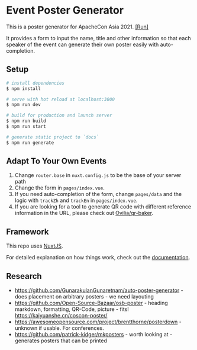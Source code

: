 # Event Poster Generator

This is a poster generator for ApacheCon Asia 2021. [[Run]](http://zhangwenli.com/acasia-poster/)

It provides a form to input the name, title and other information so that each speaker of the event can generate their own poster easily with auto-completion.

## Setup

```bash
# install dependencies
$ npm install

# serve with hot reload at localhost:3000
$ npm run dev

# build for production and launch server
$ npm run build
$ npm run start

# generate static project to `docs`
$ npm run generate
```

## Adapt To Your Own Events

1. Change `router.base` in `nuxt.config.js` to be the base of your server path
2. Change the form in `pages/index.vue`.
3. If you need auto-completion of the form, change `pages/data` and the logic with `trackZh` and `trackEn` in `pages/index.vue`.
4. If you are looking for a tool to generate QR code with different reference information in the URL, please check out [Ovilia/qr-baker](https://github.com/Ovilia/qr-baker/blob/main/index.js).

## Framework

This repo uses [NuxtJS](https://nuxtjs.org/).

For detailed explanation on how things work, check out the [documentation](https://nuxtjs.org).

## Research

- https://github.com/GunarakulanGunaretnam/auto-poster-generator - does placement on arbitrary posters - we need layouting
- https://github.com/Open-Source-Bazaar/osb-poster - heading markdown, formatting, QR-Code, picture - fits! https://kaiyuanshe.cn/coscon-poster/
- https://awesomeopensource.com/project/brentthorne/posterdown - unknown if usable. For conferences.
- https://github.com/patrick-kidger/mkposters - worth looking at - generates posters that can be printed
